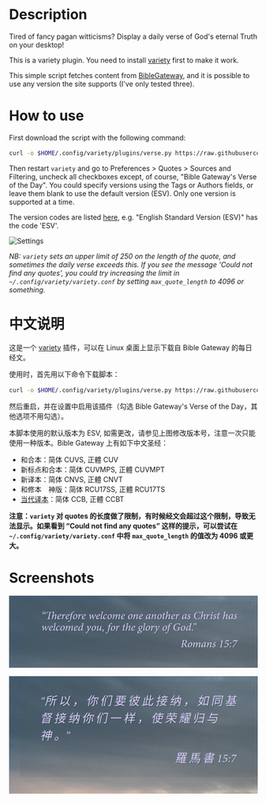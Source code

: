 # Description

Tired of fancy pagan witticisms? Display a daily verse of God's eternal Truth on your desktop!

This is a variety plugin. You need to install [variety](https://github.com/varietywalls/variety) first to make it work.

This simple script fetches content from [BibleGateway](https://www.biblegateway.com), and it is possible to use any version the site supports (I've only tested three).

# How to use

First download the script with the following command:

```bash
curl -o $HOME/.config/variety/plugins/verse.py https://raw.githubusercontent.com/Crissium/variety-daily-verse/master/verse.py
```

Then restart `variety` and go to Preferences > Quotes > Sources and Filtering, uncheck all checkboxes except, of course, "Bible Gateway's Verse of the Day". You could specify versions using the Tags or Authors fields, or leave them blank to use the default version (ESV). Only one version is supported at a time.

The version codes are listed [here](https://www.biblegateway.com/versions/), e.g. "English Standard Version (ESV)" has the code 'ESV'.

![Settings](https://user-images.githubusercontent.com/19600707/242344017-3ab70f21-e5ce-46f5-8aa2-84faea15a3ea.png)

_NB: `variety` sets an upper limit of 250 on the length of the quote, and sometimes the daily verse exceeds this. If you see the message 'Could not find any quotes', you could try increasing the limit in `~/.config/variety/variety.conf` by setting `max_quote_length` to 4096 or something._

# 中文说明

这是一个 [variety](https://github.com/varietywalls/variety) 插件，可以在 Linux 桌面上显示下载自 Bible Gateway 的每日经文。

使用时，首先用以下命令下载脚本：

```bash
curl -o $HOME/.config/variety/plugins/verse.py https://raw.githubusercontent.com/Crissium/variety-daily-verse/master/verse.py
```

然后重启，并在设置中启用该插件（勾选 Bible Gateway's Verse of the Day，其他选项不用勾选）。

本脚本使用的默认版本为 ESV, 如需更改，请参见上图修改版本号，注意一次只能使用一种版本。Bible Gateway 上有如下中文圣经：

- 和合本：简体 CUVS, 正體 CUV
- 新标点和合本：简体 CUVMPS, 正體 CUVMPT
- 新译本：简体 CNVS, 正體 CNVT
- 和修本　神版：简体 RCU17SS, 正體 RCU17TS
- [当代译本](https://www.translatebible.com/chinese_contemporary_bible.html)：简体 CCB, 正體 CCBT

**注意：`variety` 对 quotes 的长度做了限制，有时候经文会超过这个限制，导致无法显示。如果看到 “Could not find any quotes” 这样的提示，可以尝试在 `~/.config/variety/variety.conf` 中将 `max_quote_length` 的值改为 4096 或更大。**

# Screenshots

![ESV](screenshots/ESV.png)

![CUV](screenshots/CUV.png)
